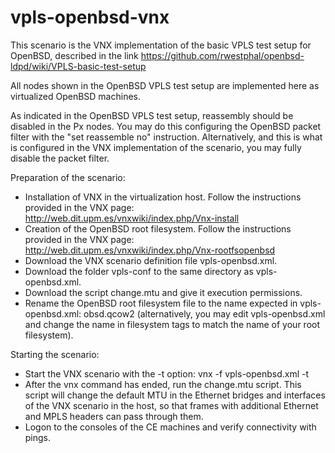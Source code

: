 # vpls-openbsd-vnx

This scenario is the VNX implementation of the basic VPLS test setup for OpenBSD, described in the link https://github.com/rwestphal/openbsd-ldpd/wiki/VPLS-basic-test-setup

All nodes shown in the OpenBSD VPLS test setup are implemented here as virtualized OpenBSD machines. 

As indicated in the OpenBSD VPLS test setup, reassembly should be disabled in the Px nodes. You may do this configuring the OpenBSD packet filter with the "set reassemble no" instruction. Alternatively, and this is what is configured in the VNX implementation of the scenario, you may fully disable the packet filter.

Preparation of the scenario:

- Installation of VNX in the virtualization host. Follow the instructions provided in the VNX page: http://web.dit.upm.es/vnxwiki/index.php/Vnx-install
- Creation of the OpenBSD root filesystem. Follow the instructions provided in the VNX page: http://web.dit.upm.es/vnxwiki/index.php/Vnx-rootfsopenbsd
- Download the VNX scenario definition file vpls-openbsd.xml.
- Download the folder vpls-conf to the same directory as vpls-openbsd.xml.
- Download the script change.mtu and give it execution permissions.
- Rename the OpenBSD root filesystem file to the name expected in vpls-openbsd.xml: obsd.qcow2 (alternatively, you may edit vpls-openbsd.xml and change the name in filesystem tags to match the name of your root filesystem).

Starting the scenario:
- Start the VNX scenario with the -t option: vnx -f vpls-openbsd.xml -t
- After the vnx command has ended, run the change.mtu script. This script will change the default MTU in the Ethernet bridges and interfaces of the VNX scenario in the host, so that frames with additional Ethernet and MPLS headers can pass through them.
- Logon to the consoles of the CE machines and verify connectivity with pings.

